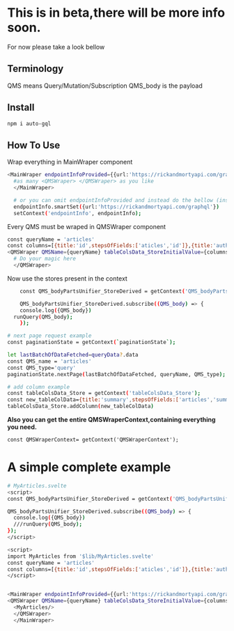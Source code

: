 # This is in beta,there will be more info soon.

For now please take a look bellow

## Terminology

QMS means Query/Mutation/Subscription
QMS_body is the payload

## Install

```bash
npm i auto-gql
```

## How To Use

Wrap everything in MainWraper component

```bash
<MainWraper endpointInfoProvided={{url:'https://rickandmortyapi.com/graphql'}}>
  #as many <QMSWraper> </QMSWraper> as you like
  </MainWraper>

  # or you can omit endpointInfoProvided and instead do the bellow (inside MainWraper or inside it's parent),this can be usefull for example when implementing an endpoint picker:
  endpointInfo.smartSet({url:'https://rickandmortyapi.com/graphql'})
  setContext('endpointInfo', endpointInfo);
```

Every QMS must be wraped in QMSWraper component

```bash
const queryName = 'articles'
const columns=[{title:'id',stepsOfFields:['aticles','id']},{title:'author name',stepsOfFields:['aticles','author','name']}]
<QMSWraper QMSName={queryName} tableColsData_StoreInitialValue={columns}>
  # Do your magic here
  </QMSWraper>
```

Now use the stores present in the context

```bash
	const QMS_bodyPartsUnifier_StoreDerived = getContext('QMS_bodyPartsUnifier_StoreDerived');

	QMS_bodyPartsUnifier_StoreDerived.subscribe((QMS_body) => {
    console.log({QMS_body})
  runQuery(QMS_body);
	});
```

```bash
# next page request example
const paginationState = getContext(`paginationState`);

let lastBatchOfDataFetched=queryData?.data
const QMS_name = 'articles'
const QMS_type='query'
paginationState.nextPage(lastBatchOfDataFetched, queryName, QMS_type);
```

```bash
# add column example
const tableColsData_Store = getContext('tableColsData_Store');
const new_tableColData={title:'summary',stepsOfFields:['articles','summary']}
tableColsData_Store.addColumn(new_tableColData)
```

**Also you can get the entire QMSWraperContext,containing everything you need.**

```
const QMSWraperContext= getContext('QMSWraperContext');

```

# A simple complete example

```bash
# MyArticles.svelte
<script>
const QMS_bodyPartsUnifier_StoreDerived = getContext('QMS_bodyPartsUnifier_StoreDerived');

QMS_bodyPartsUnifier_StoreDerived.subscribe((QMS_body) => {
  console.log({QMS_body})
  ///runQuery(QMS_body);
});
</script>
```

```bash
<script>
import MyArticles from '$lib/MyArticles.svelte'
const queryName = 'articles'
const columns=[{title:'id',stepsOfFields:['aticles','id']},{title:'author name',stepsOfFields:['aticles','author','name']}]
</script>


<MainWraper endpointInfoProvided={{url:'https://rickandmortyapi.com/graphql'}}>
<QMSWraper QMSName={queryName} tableColsData_StoreInitialValue={columns}>
  <MyArticles/>
  </QMSWraper>
  </MainWraper>

```
